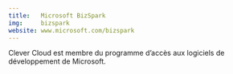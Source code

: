 ```yaml
---
title:   Microsoft BizSpark
img:     bizspark
website: www.microsoft.com/bizspark
---
```

Clever Cloud est membre du programme d’accès aux logiciels de développement de
Microsoft.
